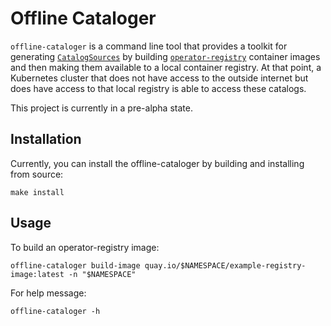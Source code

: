 # Offline Cataloger
`offline-cataloger` is a command line tool that provides a toolkit for generating [`CatalogSources`](https://github.com/operator-framework/operator-lifecycle-manager#discovery-catalogs-and-automated-upgrades) by building [`operator-registry`](https://github.com/operator-framework/operator-registry) container images and then making them available to a local container registry. At that point, a Kubernetes cluster that does not have access to the outside internet but does have access to that local registry is able to access these catalogs.

This project is currently in a pre-alpha state.

## Installation
Currently, you can install the offline-cataloger by building and installing from source:

`make install`

## Usage
To build an operator-registry image:

`offline-cataloger build-image quay.io/$NAMESPACE/example-registry-image:latest -n "$NAMESPACE"`

For help message:

`offline-cataloger -h`
